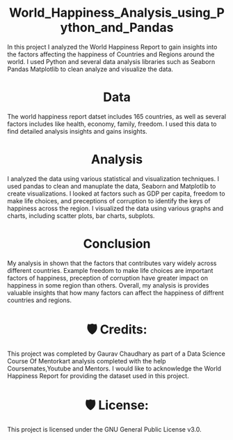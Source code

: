 <h1 align = "center" id = "title">World_Happiness_Analysis_using_Python_and_Pandas</h1> 
In this project I analyzed the World Happiness Report to gain insights into the factors affecting the happiness of Countries and Regions around the world.
I used Python and several data analysis libraries such as Seaborn Pandas Matplotlib to clean analyze and visualize the data.

<h1 align = "center" id = "title">Data</h1>
The world happiness report datset includes 165 countries, as well as several factors includes like health, economy, family, freedom. I used this data to find detailed analysis insights and gains insights.

<h1 align = "center" id = "title">Analysis</h1>
I analyzed the data using various statistical and visualization techniques. I used pandas to clean and manuplate the data, Seaborn and Matplotlib to create visualizations. I looked at factors such as GDP per capita, freedom to make life choices, and preceptions of corruption to identify the keys of happiness across the region. I visualized the data using various graphs and charts, including scatter plots, bar charts, subplots.

<h1 align = "center" id = "title">Conclusion</h1>
My analysis in shown that the factors that contributes vary widely across different countries. Example freedom to make life choices are important factors of happiness, preception of corruption have greater impact on happiness in some region than others. Overall, my analysis is provides valuable insights that how many factors can affect the happiness of diffrent countries and regions.

<h1 align = "center" id = "title">🛡️ Credits:  </h1>
This project was completed by Gaurav Chaudhary as part of a Data Science Course Of Mentorkart analysis completed with the help Coursemates,Youtube and Mentors. I would like to acknowledge the World Happiness Report for providing the dataset used in this project.

<h1 align = "center" id = "title">🛡️ License:  </h1>
This project is licensed under the GNU General Public License v3.0.
